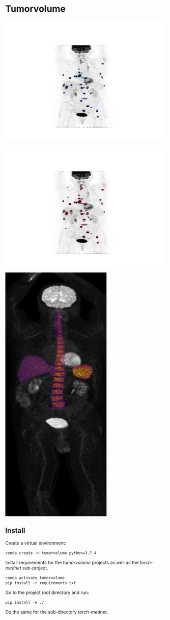 # Tumorvolume

![TumorAutomatic](https://github.com/lab-midas/tumorvolume/blob/master/images/sample_output.gif "Automatically labeled tumor lesions")

![TumorManual](https://github.com/lab-midas/tumorvolume/blob/master/images/sample_label.gif "Manually labeled tumor lesions")

![Organs](https://github.com/lab-midas/tumorvolume/blob/master/images/sample_organs.png "Metabolic activation in spleen, liver and spine bone marrow")

## Install 

Create a virtual environment:

    conda create -n tumorvolume python=3.7.4

Install requirements for the *tumorvolume* projects as well as the *torch-mednet* sub-project.

    conda activate tumorvolume
    pip install -r requirements.txt

Go to the project root directory and run:

    pip install -e ./

Do the same for the sub-directory *torch-mednet*.

